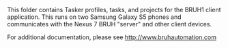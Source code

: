 This folder contains Tasker profiles, tasks, and projects for the BRUH1 client application. This runs on two Samsung Galaxy S5 phones and communicates with the Nexus 7 BRUH "server" and other client devices. 

For additional documentation, please see http://www.bruhautomation.com